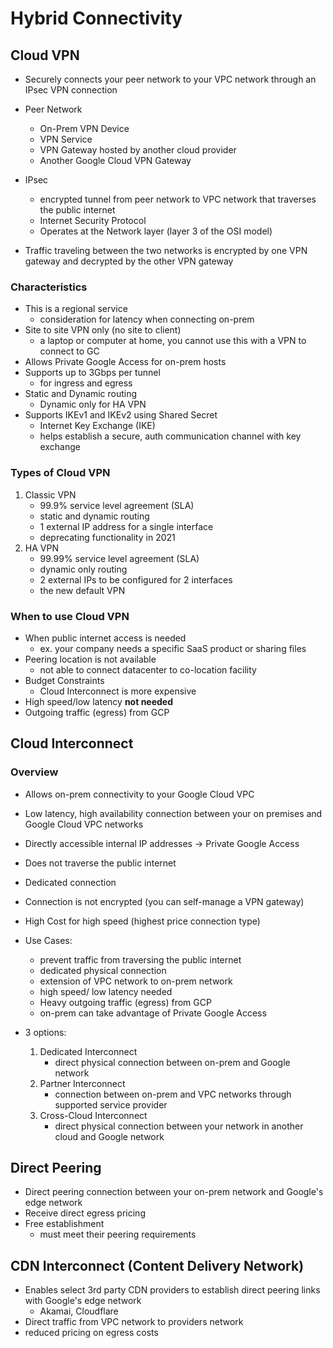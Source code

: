 # Hybrid Connectivity
## Cloud VPN
- Securely connects your peer network to your VPC network through an IPsec VPN connection
- Peer Network
    - On-Prem VPN Device
    - VPN Service
    - VPN Gateway hosted by another cloud provider
    - Another Google Cloud VPN Gateway
- IPsec
    - encrypted tunnel from peer network to VPC network that traverses the public internet
    - Internet Security Protocol
    - Operates at the Network layer (layer 3 of the OSI model)

- Traffic traveling between the two networks is encrypted by one VPN gateway and decrypted by the other VPN gateway

### Characteristics
- This is a regional service
    - consideration for latency when connecting on-prem
- Site to site VPN only (no site to client)
    - a laptop or computer at home, you cannot use this with a VPN to connect to GC
- Allows Private Google Access for on-prem hosts
- Supports up to 3Gbps per tunnel 
    - for ingress and egress
- Static and Dynamic routing
    - Dynamic only for HA VPN
- Supports IKEv1 and IKEv2 using Shared Secret
    - Internet Key Exchange (IKE)
    - helps establish a secure, auth communication channel with key exchange

### Types of Cloud VPN
1. Classic VPN
    - 99.9% service level agreement (SLA)
    - static and dynamic routing
    - 1 external IP address for a single interface
    - deprecating functionality in 2021
2. HA VPN 
    - 99.99% service level agreement (SLA)
    - dynamic only routing
    - 2 external IPs to be configured for 2 interfaces
    - the new default VPN

### When to use Cloud VPN
- When public internet access is needed
    - ex. your company needs a specific SaaS product or sharing files
- Peering location is not available 
    - not able to connect datacenter to co-location facility
- Budget Constraints
    - Cloud Interconnect is more expensive
- High speed/low latency **not needed**
- Outgoing traffic (egress) from GCP

## Cloud Interconnect
### Overview
- Allows on-prem connectivity to your Google Cloud VPC
- Low latency, high availability connection between your on premises and Google Cloud VPC networks
- Directly accessible internal IP addresses -> Private Google Access
- Does not traverse the public internet
- Dedicated connection
- Connection is not encrypted (you can self-manage a VPN gateway)
- High Cost for high speed (highest price connection type)
- Use Cases:
    - prevent traffic from traversing the public internet
    - dedicated physical connection
    - extension of VPC network to on-prem network
    - high speed/ low latency needed
    - Heavy outgoing traffic (egress) from GCP
    - on-prem can take advantage of Private Google Access

- 3 options:
    1. Dedicated Interconnect
        - direct physical connection between on-prem and Google network
    2. Partner Interconnect
        - connection between on-prem and VPC networks through supported service provider
    3. Cross-Cloud Interconnect
        - direct physical connection between your network in another cloud and Google network

## Direct Peering
- Direct peering connection between your on-prem network and Google's edge network
- Receive direct egress pricing
- Free establishment
    - must meet their peering requirements

## CDN Interconnect (Content Delivery Network)
- Enables select 3rd party CDN providers to establish direct peering links with Google's edge network
    - Akamai, Cloudflare
- Direct traffic from VPC network to providers network
- reduced pricing on egress costs


